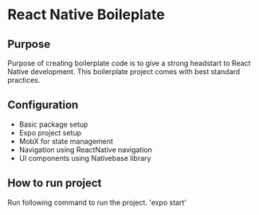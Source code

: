 # React Native Boileplate

## Purpose

Purpose of creating boilerplate code is to give a strong headstart to React Native development.
This boilerplate project comes with best standard practices.

## Configuration

- Basic package setup
- Expo project setup
- MobX for state management
- Navigation using ReactNative navigation
- UI components using Nativebase library

## How to run project

Run following command to run the project.
'expo start'
